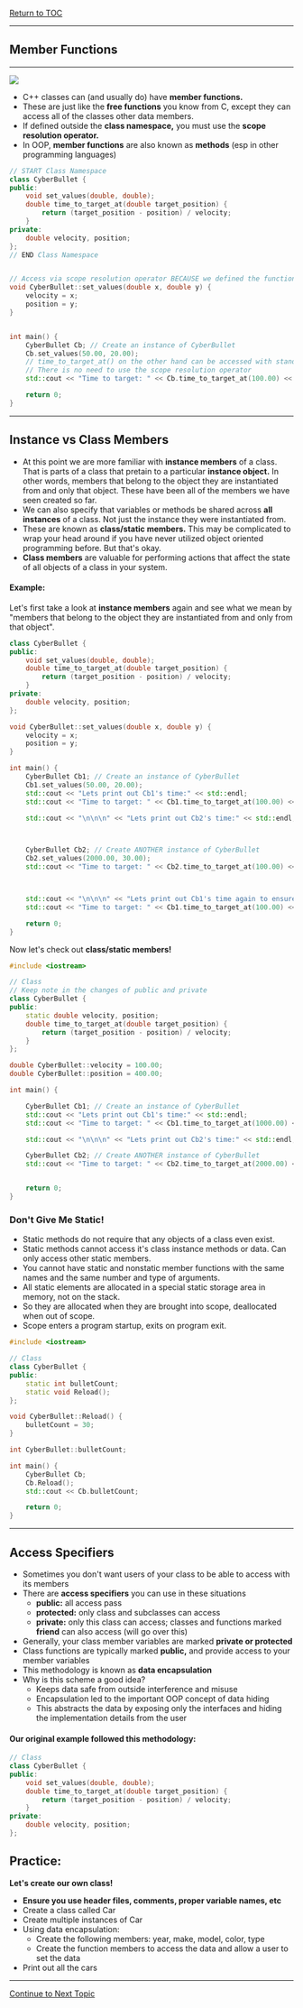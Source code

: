 <a href="https://github.com/CyberTrainingUSAF/10-Archive/blob/master/IQT-CPP_Programming/00-Table-of-Contents.md" > Return to TOC </a>

---

## Member Functions

---

![](/assets/r_77251_3xSNn.jpg)

* C++ classes can \(and usually do\) have **member functions.**
* These are just like the **free functions** you know from C, except they can access all of the classes other data members.
* If defined outside the **class namespace,** you must use the **scope resolution operator.**
* In OOP, **member functions** are also known as **methods** \(esp in other programming languages\)

```cpp
// START Class Namespace
class CyberBullet {
public:
    void set_values(double, double);
    double time_to_target_at(double target_position) {
        return (target_position - position) / velocity;
    }
private:
    double velocity, position;
};
// END Class Namespace


// Access via scope resolution operator BECAUSE we defined the function outside the class's namespace
void CyberBullet::set_values(double x, double y) {
    velocity = x;
    position = y;
}


int main() {
    CyberBullet Cb; // Create an instance of CyberBullet
    Cb.set_values(50.00, 20.00);
    // time_to_target_at() on the other hand can be accessed with standard operators after creating an instance
    // There is no need to use the scope resolution operator
    std::cout << "Time to target: " << Cb.time_to_target_at(100.00) << " minutes" << std::endl;

    return 0;
}
```

---

## Instance vs Class Members

* At this point we are more familiar with **instance members** of a class. That is parts of a class that pretain to a particular **instance object.** In other words, members that belong to the object they are instantiated from and only that object. These have been all of the members we have seen created so far.  
* We can also specify that variables or methods be shared across **all instances** of a class. Not just the instance they were instantiated from.
* These are known as **class/static members.** This may be complicated to wrap your head around if you have never utilized object oriented programming before. But that's okay. 
* **Class members** are valuable for performing actions that affect the state of all objects of a class in your system.

#### Example:

Let's first take a look at **instance members** again and see what we mean by "members that belong to the object they are instantiated from and only from that object".

```cpp
class CyberBullet {
public:
    void set_values(double, double);
    double time_to_target_at(double target_position) {
        return (target_position - position) / velocity;
    }
private:
    double velocity, position;
};

void CyberBullet::set_values(double x, double y) {
    velocity = x;
    position = y;
}

int main() {
    CyberBullet Cb1; // Create an instance of CyberBullet
    Cb1.set_values(50.00, 20.00);
    std::cout << "Lets print out Cb1's time:" << std::endl;
    std::cout << "Time to target: " << Cb1.time_to_target_at(100.00) << " minutes" << std::endl;

    std::cout << "\n\n\n" << "Lets print out Cb2's time:" << std::endl;



    CyberBullet Cb2; // Create ANOTHER instance of CyberBullet
    Cb2.set_values(2000.00, 30.00);
    std::cout << "Time to target: " << Cb2.time_to_target_at(100.00) << " minutes" << std::endl;



    std::cout << "\n\n\n" << "Lets print out Cb1's time again to ensure we didn't change velocity or pos" << std::endl;
    std::cout << "Time to target: " << Cb1.time_to_target_at(100.00) << " minutes" << std::endl;

    return 0;
}
```

Now let's check out **class/static members!**

```cpp
#include <iostream>

// Class
// Keep note in the changes of public and private
class CyberBullet {
public:
    static double velocity, position;
    double time_to_target_at(double target_position) {
        return (target_position - position) / velocity;
    }
};

double CyberBullet::velocity = 100.00;
double CyberBullet::position = 400.00;

int main() {

    CyberBullet Cb1; // Create an instance of CyberBullet
    std::cout << "Lets print out Cb1's time:" << std::endl;
    std::cout << "Time to target: " << Cb1.time_to_target_at(1000.00) << " minutes" << std::endl;

    std::cout << "\n\n\n" << "Lets print out Cb2's time:" << std::endl;

    CyberBullet Cb2; // Create ANOTHER instance of CyberBullet
    std::cout << "Time to target: " << Cb2.time_to_target_at(2000.00) << " minutes" << std::endl;


    return 0;
}
```

### Don't Give Me Static!

* Static methods do not require that any objects of a class even exist. 
* Static methods cannot access it's class instance methods or data. Can only access other static members.
* You cannot have static and nonstatic member functions with the same names and the same number and type of arguments.
* All static elements are allocated in a special static storage area in memory, not on the stack.
* So they are allocated when they are brought into scope, deallocated when out of scope.
* Scope enters a program startup, exits on program exit.

```cpp
#include <iostream>

// Class
class CyberBullet {
public:
    static int bulletCount;
    static void Reload();
};

void CyberBullet::Reload() {
    bulletCount = 30;
}

int CyberBullet::bulletCount;

int main() {
    CyberBullet Cb;
    Cb.Reload();
    std::cout << Cb.bulletCount;

    return 0;
}
```

---

## Access Specifiers

* Sometimes you don't want users of your class to be able to access with its members
* There are **access specifiers** you can use in these situations
  * **public:** all access pass
  * **protected:** only class and subclasses can access
  * **private:** only this class can access; classes and functions marked **friend** can also access \(will go over this\)
* Generally, your class member variables are marked **private or protected**
* Class functions are typically marked **public,** and provide access to your member variables
* This methodology is known as **data encapsulation**
* Why is this scheme a good idea?
  * Keeps data safe from outside interference and misuse
  * Encapsulation led to the important OOP concept of data hiding
  * This abstracts the data by exposing only the interfaces and hiding the implementation details from the user

#### Our original example followed this methodology:

```cpp
// Class
class CyberBullet {
public:
    void set_values(double, double);
    double time_to_target_at(double target_position) {
        return (target_position - position) / velocity;
    }
private:
    double velocity, position;
};
```


## Practice:
**Let's create our own class!**

* **Ensure you use header files, comments, proper variable names, etc**
* Create a class called Car
* Create multiple instances of Car
* Using data encapsulation:
    * Create the following members: year, make, model, color, type
    * Create the function members to access the data and allow a user to set the data
* Print out all the cars

---

<a href="https://github.com/CyberTrainingUSAF/10-Archive/blob/master/IQT-CPP_Programming/ch03_Object_Oriented_Programming/3.03_object-lifecycle.md" > Continue to Next Topic </a>
